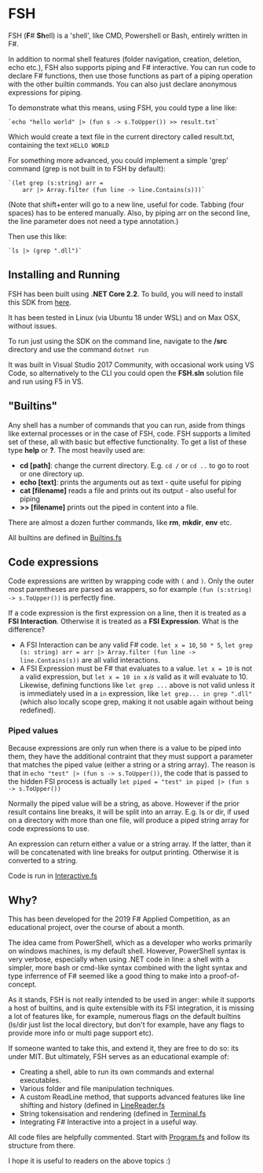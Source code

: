 # FSH

FSH (**F**# **Sh**ell) is a 'shell', like CMD, Powershell or Bash, entirely written in F#.

In addition to normal shell features (folder navigation, creation, deletion, echo etc.), FSH also supports piping and F# interactive. You can run code to declare F# functions, then use those functions as part of a piping operation with the other builtin commands. You can also just declare anonymous expressions for piping.

To demonstrate what this means, using FSH, you could type a line like:

	`echo "hello world" |> (fun s -> s.ToUpper()) >> result.txt`

Which would create a text file in the current directory called result.txt, containing the text `HELLO WORLD`

For something more advanced, you could implement a simple 'grep' command (grep is not built in to FSH by default):

	`(let grep (s:string) arr = 
		arr |> Array.filter (fun line -> line.Contains(s)))`

(Note that shift+enter will go to a new line, useful for code. Tabbing (four spaces) has to be entered manually. Also, by piping arr on the second line, the line parameter does not need a type annotation.)

Then use this like:

	`ls |> (grep ".dll")`

## Installing and Running

FSH has been built using **.NET Core 2.2**. To build, you will need to install this SDK from [here](https://dotnet.microsoft.com/download/dotnet-core/2.2).

It has been tested in Linux (via Ubuntu 18 under WSL) and on Max OSX, without issues.

To run just using the SDK on the command line, navigate to the **/src** directory and use the command `dotnet run`

It was built in Visual Studio 2017 Community, with occasional work using VS Code, so alternatively to the CLI you could open the **FSH.sln** solution file and run using F5 in VS.

## "Builtins"

Any shell has a number of commands that you can run, aside from things like external processes or in the case of FSH, code. FSH supports a limited set of these, all with basic but effective functionality. To get a list of these type **help** or **?**. The most heavily used are:

- **cd [path]**: change the current directory. E.g. `cd /` or `cd ..` to go to root or one directory up.
- **echo [text]**: prints the arguments out as text - quite useful for piping
- **cat [filename]** reads a file and prints out its output - also useful for piping
- **>> [filename]** prints out the piped in content into a file.

There are almost a dozen further commands, like **rm**, **mkdir**, **env** etc.

All builtins are defined in [Builtins.fs](/src/Builtins.fs)

## Code expressions

Code expressions are written by wrapping code with `(` and `)`. Only the outer most parentheses are parsed as wrappers, so for example `(fun (s:string) -> s.ToUpper())` is perfectly fine. 

If a code expression is the first expression on a line, then it is treated as a **FSI Interaction**. Otherwise it is treated as a **FSI Expression**. What is the difference?

- A FSI Interaction can be any valid F# code. `let x = 10`, `50 * 5`, `let grep (s: string) arr = arr |> Array.filter (fun line -> line.Contains(s))` are all valid interactions.
- A FSI Expression must be F# that evaluates to a value. `let x = 10` is not a valid expression, but `let x = 10 in x` *is* valid as it will evaluate to 10. Likewise, defining functions like `let grep ...` above is not valid unless it is immediately used in a `in` expression, like `let grep... in grep ".dll"` (which also locally scope grep, making it not usable again without being redefined).

### Piped values

Because expressions are only run when there is a value to be piped into them, they have the additional contraint that they must support a parameter that matches the piped value (either a string or a string array). The reason is that in `echo "test" |> (fun s -> s.ToUpper())`, the code that is passed to the hidden FSI process is actually `let piped = "test" in piped |> (fun s -> s.ToUpper())`

Normally the piped value will be a string, as above. However if the prior result contains line breaks, it will be split into an array. E.g. ls or dir, if used on a directory with more than one file, will produce a piped string array for code expressions to use.

An expression can return either a value or a string array. If the latter, than it will be concatenated with line breaks for output printing. Otherwise it is converted to a string.

Code is run in [Interactive.fs](/src/Interactive.fs)

## Why?

This has been developed for the 2019 F# Applied Competition, as an educational project, over the course of about a month. 

The idea came from PowerShell, which as a developer who works primarily on windows machines, is my default shell. However, PowerShell syntax is very verbose, especially when using .NET code in line: a shell with a simpler, more bash or cmd-like syntax combined with the light syntax and type inferrence of F# seemed like a good thing to make into a proof-of-concept.

As it stands, FSH is not really intended to be used in anger: while it supports a host of builtins, and is quite extensible with its FSI integration, it is missing a lot of features like, for example, numerous flags on the default builtins (ls/dir just list the local directory, but don't for example, have any flags to provide more info or multi page support etc).

If someone wanted to take this, and extend it, they are free to do so: its under MIT. But ultimately, FSH serves as an educational example of:

- Creating a shell, able to run its own commands and external executables.
- Various folder and file manipulation techniques.
- A custom ReadLine method, that supports advanced features like line shifting and history (defined in [LineReader.fs](/src/LineReader.fs)
- String tokensisation and rendering (defined in [Terminal.fs](/src/Terminal.fs)
- Integrating F# Interactive into a project in a useful way.

All code files are helpfully commented. Start with [Program.fs](/src/Program.fs) and follow its structure from there.

I hope it is useful to readers on the above topics :)